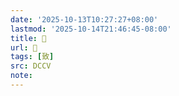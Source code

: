 ```yaml
---
date: '2025-10-13T10:27:27+08:00'
lastmod: '2025-10-14T21:46:45-08:00'
title: 􁘯
url: 􁘯
tags: [致]
src: DCCV
note:
---
```

